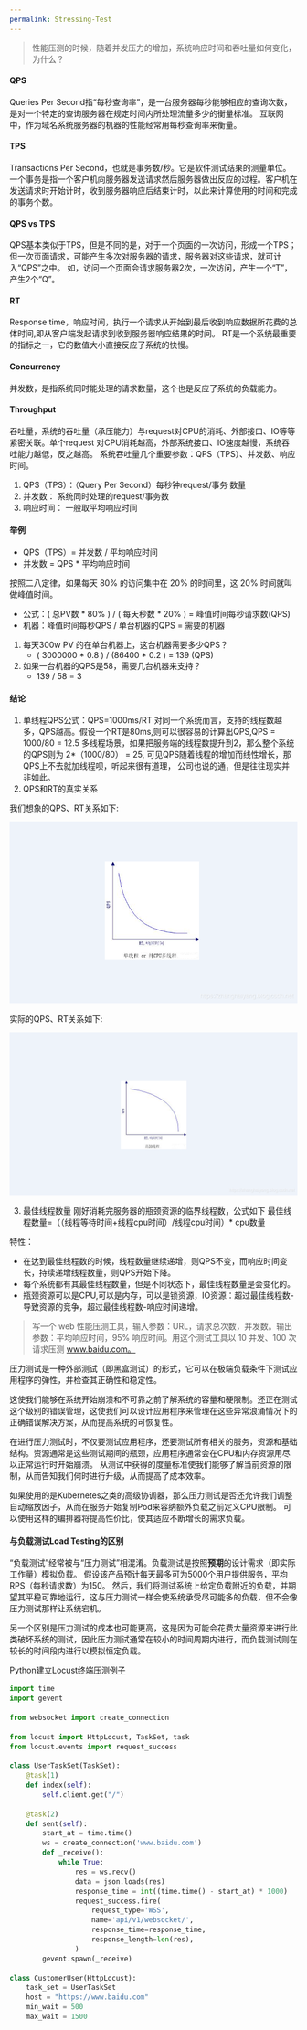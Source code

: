 ```yaml
---
permalink: Stressing-Test
---
```

> 性能压测的时候，随着并发压力的增加，系统响应时间和吞吐量如何变化，为什么？

#### QPS
Queries Per Second指“每秒查询率”，是一台服务器每秒能够相应的查询次数，是对一个特定的查询服务器在规定时间内所处理流量多少的衡量标准。
互联网中，作为域名系统服务器的机器的性能经常用每秒查询率来衡量。

#### TPS
Transactions Per Second，也就是事务数/秒。它是软件测试结果的测量单位。
一个事务是指一个客户机向服务器发送请求然后服务器做出反应的过程。客户机在发送请求时开始计时，收到服务器响应后结束计时，以此来计算使用的时间和完成的事务个数。

#### QPS vs TPS
QPS基本类似于TPS，但是不同的是，对于一个页面的一次访问，形成一个TPS；但一次页面请求，可能产生多次对服务器的请求，服务器对这些请求，就可计入“QPS”之中。
如，访问一个页面会请求服务器2次，一次访问，产生一个“T”，产生2个“Q”。

#### RT
Response time，响应时间，执行一个请求从开始到最后收到响应数据所花费的总体时间,即从客户端发起请求到收到服务器响应结果的时间。
RT是一个系统最重要的指标之一，它的数值大小直接反应了系统的快慢。

#### Concurrency
并发数，是指系统同时能处理的请求数量，这个也是反应了系统的负载能力。

#### Throughput
吞吐量，系统的吞吐量（承压能力）与request对CPU的消耗、外部接口、IO等等紧密关联。单个request 对CPU消耗越高，外部系统接口、IO速度越慢，系统吞吐能力越低，反之越高。
系统吞吐量几个重要参数：QPS（TPS）、并发数、响应时间。

1. QPS（TPS）：（Query Per Second）每秒钟request/事务 数量
2. 并发数： 系统同时处理的request/事务数
3. 响应时间： 一般取平均响应时间

#### 举例
* QPS（TPS）= 并发数 / 平均响应时间
* 并发数 = QPS * 平均响应时间

按照二八定律，如果每天 80% 的访问集中在 20% 的时间里，这 20% 时间就叫做峰值时间。

* 公式：( 总PV数 * 80% ) / ( 每天秒数 * 20% ) = 峰值时间每秒请求数(QPS)
* 机器：峰值时间每秒QPS / 单台机器的QPS = 需要的机器

1. 每天300w PV 的在单台机器上，这台机器需要多少QPS？
    * ( 3000000 * 0.8 ) / (86400 * 0.2 ) = 139 (QPS)
2. 如果一台机器的QPS是58，需要几台机器来支持？
    * 139 / 58 = 3
    
#### 结论
1. 单线程QPS公式：QPS=1000ms/RT
对同一个系统而言，支持的线程数越多，QPS越高。假设一个RT是80ms,则可以很容易的计算出QPS,QPS = 1000/80 = 12.5
多线程场景，如果把服务端的线程数提升到2，那么整个系统的QPS则为 2*（1000/80） = 25, 可见QPS随着线程的增加而线性增长，那QPS上不去就加线程呗，听起来很有道理，
公司也说的通，但是往往现实并非如此。
2. QPS和RT的真实关系

我们想象的QPS、RT关系如下:

![](/assets/img/blogs/2020-07-18/qps_rt_1.png)

实际的QPS、RT关系如下:

![](/assets/img/blogs/2020-07-18/qps_rt_2.png)

3. 最佳线程数量
刚好消耗完服务器的瓶颈资源的临界线程数，公式如下
最佳线程数量=（（线程等待时间+线程cpu时间）/线程cpu时间）* cpu数量

特性：
* 在达到最佳线程数的时候，线程数量继续递增，则QPS不变，而响应时间变长，持续递增线程数量，则QPS开始下降。
* 每个系统都有其最佳线程数量，但是不同状态下，最佳线程数量是会变化的。
* 瓶颈资源可以是CPU,可以是内存，可以是锁资源，IO资源：超过最佳线程数-导致资源的竞争，超过最佳线程数-响应时间递增。


> 写一个 web 性能压测工具，输入参数：URL，请求总次数，并发数。输出参数：平均响应时间，95% 响应时间。用这个测试工具以 10 并发、100 次请求压测 www.baidu.com。

压力测试是一种外部测试（即黑盒测试）的形式，它可以在极端负载条件下测试应用程序的弹性，并检查其正确性和稳定性。

这使我们能够在系统开始崩溃和不可靠之前了解系统的容量和硬限制。还正在测试这个级别的错误管理，这使我们可以设计应用程序来管理在这些异常浪涌情况下的正确错误解决方案，从而提高系统的可恢复性。

在进行压力测试时，不仅要测试应用程序，还要测试所有相关的服务，资源和基础结构。资源通常是这些测试期间的瓶颈，应用程序通常会在CPU和内存资源用尽以正常运行时开始崩溃。
从测试中获得的度量标准使我们能够了解当前资源的限制，从而告知我们何时进行升级，从而提高了成本效率。

如果使用的是Kubernetes之类的高级协调器，那么压力测试是否还允许我们调整自动缩放因子，从而在服务开始复制Pod来容纳额外负载之前定义CPU限制。
可以使用这样的编排器将提高性价比，使其适应不断增长的需求负载。

#### 与负载测试Load Testing的区别
“负载测试”经常被与“压力测试”相混淆。负载测试是按照**预期**的设计需求（即实际工作量）模拟负载。
假设该产品预计每天最多可为5000个用户提供服务，平均RPS（每秒请求数）为150。
然后，我们将测试系统上给定负载附近的负载，并期望其平稳可靠地运行，这与压力测试一样会使系统承受尽可能多的负载，但不会像压力测试那样让系统宕机。

另一个区别是压力测试的成本也可能更高，这是因为可能会花费大量资源来进行此类破坏系统的测试，因此压力测试通常在较小的时间周期内进行，而负载测试则在较长的时间段内进行以模拟恒定负载。

Python建立Locust终端压测[例子](https://medium.com/happyfresh-fleet-tracker/danny-stress-testing-1146a0619416)

```python
import time
import gevent

from websocket import create_connection

from locust import HttpLocust, TaskSet, task
from locust.events import request_success

class UserTaskSet(TaskSet):
    @task(1)
    def index(self):
        self.client.get("/")

    @task(2)
    def sent(self):
        start_at = time.time()
        ws = create_connection('www.baidu.com')
        def _receive():
            while True:
                res = ws.recv()
                data = json.loads(res)
                response_time = int((time.time() - start_at) * 1000)
                request_success.fire(
                    request_type='WSS',
                    name='api/v1/websocket/',
                    response_time=response_time,
                    response_length=len(res),
                )
        gevent.spawn(_receive)

class CustomerUser(HttpLocust):
    task_set = UserTaskSet
    host = "https://www.baidu.com"
    min_wait = 500
    max_wait = 1500
```